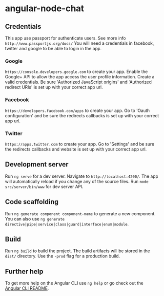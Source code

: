 # angular-node-chat

## Credentials
This app use passport for authenticate users. See more info `http://www.passportjs.org/docs/`
You will need a credentials in facebook, twitter and google to be able to login in the app.

### Google
`https://console.developers.google.com` to create your app. Enable the Google+ API to allow the app access the user profile information.
Create a valid credentials. Be sure 'Authorized JavaScript origins' and 'Authorized redirect URIs' is set up with your correct app url.

### Facebook
`https://developers.facebook.com/apps` to create your app.
Go to 'Oauth configuration' and be sure the redirects callbacks is set up with your correct app url.

### Twitter
`https://apps.twitter.com` to create your app.
Go to 'Settings' and be sure the redirects callbacks and website is set up with your correct app url.


## Development server

Run `ng serve` for a dev server. Navigate to `http://localhost:4200/`. The app will automatically reload if you change any of the source files.
Run `node src/server/bin/www` for dev server API.

## Code scaffolding

Run `ng generate component component-name` to generate a new component. You can also use `ng generate directive|pipe|service|class|guard|interface|enum|module`.

## Build

Run `ng build` to build the project. The build artifacts will be stored in the `dist/` directory. Use the `-prod` flag for a production build.

## Further help

To get more help on the Angular CLI use `ng help` or go check out the [Angular CLI README](https://github.com/angular/angular-cli/blob/master/README.md).
